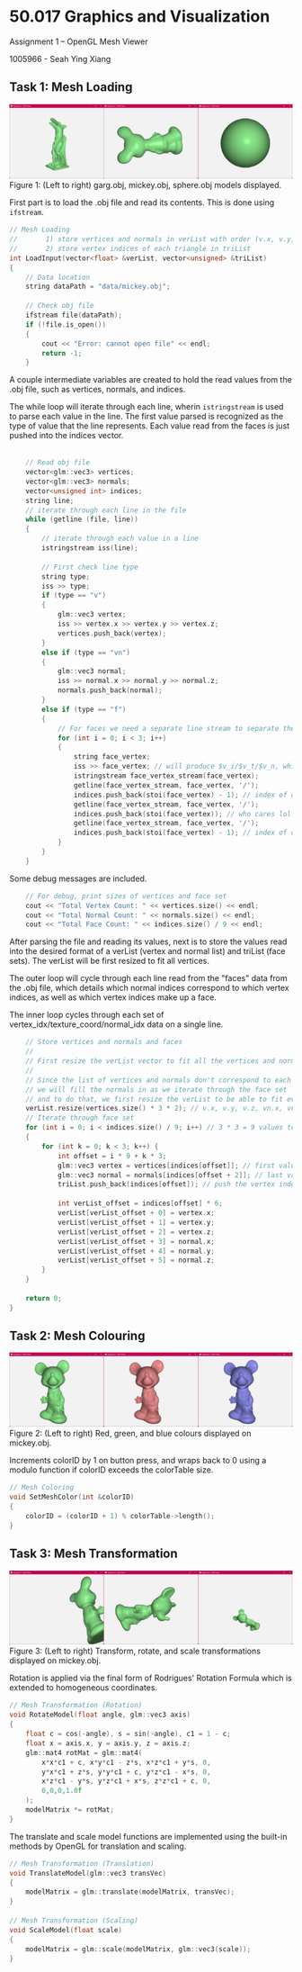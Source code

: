 # 50.017 Graphics and Visualization

Assignment 1 – OpenGL Mesh Viewer

1005966 - Seah Ying Xiang

## Task 1: Mesh Loading

![image](mesh_models.png "models")
Figure 1: (Left to right) garg.obj, mickey.obj, sphere.obj models displayed.

First part is to load the .obj file and read its contents. This is done using `ifstream`.

```c++
// Mesh Loading
//       1) store vertices and normals in verList with order (v.x, v.y, v.z, n.x, n.y, n.z)
//       2) store vertex indices of each triangle in triList
int LoadInput(vector<float> &verList, vector<unsigned> &triList)
{
    // Data location
    string dataPath = "data/mickey.obj";

    // Check obj file
    ifstream file(dataPath);
    if (!file.is_open())
    {
        cout << "Error: cannot open file" << endl;
        return -1;
    }
```

A couple intermediate variables are created to hold the read values from the .obj file, such as vertices, normals, and indices.

The while loop will iterate through each line, wherin `istringstream` is used to parse each value in the line. The first value parsed is recognized as the type of value that the line represents. Each value read from the faces is just pushed into the indices vector.

```c++

    // Read obj file
    vector<glm::vec3> vertices;
    vector<glm::vec3> normals;
    vector<unsigned int> indices;
    string line;
    // iterate through each line in the file
    while (getline (file, line))
    {
        // iterate through each value in a line
        istringstream iss(line);

        // First check line type
        string type;
        iss >> type;
        if (type == "v")
        {
            glm::vec3 vertex;
            iss >> vertex.x >> vertex.y >> vertex.z;
            vertices.push_back(vertex);
        }
        else if (type == "vn")
        {
            glm::vec3 normal;
            iss >> normal.x >> normal.y >> normal.z;
            normals.push_back(normal);
        }
        else if (type == "f")
        {
            // For faces we need a separate line stream to separate the '/'
            for (int i = 0; i < 3; i++)
            {
                string face_vertex;
                iss >> face_vertex; // will produce $v_i/$v_t/$v_n, which needs to be separated
                istringstream face_vertex_stream(face_vertex);
                getline(face_vertex_stream, face_vertex, '/');
                indices.push_back(stoi(face_vertex) - 1); // index of obj starts from 1
                getline(face_vertex_stream, face_vertex, '/');
                indices.push_back(stoi(face_vertex)); // who cares lol (texture coordinates)
                getline(face_vertex_stream, face_vertex, '/');
                indices.push_back(stoi(face_vertex) - 1); // index of obj starts from 1
            }
        }
    }
```

Some debug messages are included.

```c++
    // For debug, print sizes of vertices and face set
    cout << "Total Vertex Count: " << vertices.size() << endl;
    cout << "Total Normal Count: " << normals.size() << endl;
    cout << "Total Face Count: " << indices.size() / 9 << endl;
```

After parsing the file and reading its values, next is to store the values read into the desired format of a verList (vertex and normal list) and triList (face sets). The verList will be first resized to fit all vertices.

The outer loop will cycle through each line read from the "faces" data from the .obj file, which details which normal indices correspond to which vertex indices, as well as which vertex indices make up a face.

The inner loop cycles through each set of vertex_idx/texture_coord/normal_idx data on a single line.

```c++
    // Store vertices and normals and faces
    // 
    // First resize the verList vector to fit all the vertices and normals
    // 
    // Since the list of vertices and normals don't correspond to each other,
    // we will fill the normals in as we iterate through the face set
    // and to do that, we first resize the verList to be able to fit everything
    verList.resize(vertices.size() * 3 * 2); // v.x, v.y, v.z, vn.x, vn.y, vn.z (6 total values for each vertex + normal)
    // Iterate through face set
    for (int i = 0; i < indices.size() / 9; i++) // 3 * 3 = 9 values total in a face set
    {
        for (int k = 0; k < 3; k++) {
            int offset = i * 9 + k * 3;
            glm::vec3 vertex = vertices[indices[offset]]; // first value is the vertex index
            glm::vec3 normal = normals[indices[offset + 2]]; // last value is the normal index
            triList.push_back(indices[offset]); // push the vertex index, of course
            
            int verList_offset = indices[offset] * 6;
            verList[verList_offset + 0] = vertex.x;
            verList[verList_offset + 1] = vertex.y;
            verList[verList_offset + 2] = vertex.z;
            verList[verList_offset + 3] = normal.x;
            verList[verList_offset + 4] = normal.y;
            verList[verList_offset + 5] = normal.z;
        }
    }

    return 0;
}
```

## Task 2: Mesh Colouring

![image](mesh_colours.png "models")
Figure 2: (Left to right) Red, green, and blue colours displayed on mickey.obj.

Increments colorID by 1 on button press, and wraps back to 0 using a modulo function if colorID exceeds the colorTable size.

```c++
// Mesh Coloring
void SetMeshColor(int &colorID)
{
    colorID = (colorID + 1) % colorTable->length();
}
```

## Task 3: Mesh Transformation

![image](mesh_transform.png "models")
Figure 3: (Left to right) Transform, rotate, and scale transformations displayed on mickey.obj.

Rotation is applied via the final form of Rodrigues' Rotation Formula which is extended to homogeneous coordinates.

```c++
// Mesh Transformation (Rotation)
void RotateModel(float angle, glm::vec3 axis)
{
    float c = cos(-angle), s = sin(-angle), c1 = 1 - c;
    float x = axis.x, y = axis.y, z = axis.z;
    glm::mat4 rotMat = glm::mat4(
        x*x*c1 + c, x*y*c1 - z*s, x*z*c1 + y*s, 0,
        y*x*c1 + z*s, y*y*c1 + c, y*z*c1 - x*s, 0,
        x*z*c1 - y*s, y*z*c1 + x*s, z*z*c1 + c, 0,
        0,0,0,1.0f
    );
    modelMatrix *= rotMat;
}
```

The translate and scale model functions are implemented using the built-in methods by OpenGL for translation and scaling.

```c++
// Mesh Transformation (Translation)
void TranslateModel(glm::vec3 transVec)
{
    modelMatrix = glm::translate(modelMatrix, transVec);
}

// Mesh Transformation (Scaling)
void ScaleModel(float scale)
{
    modelMatrix = glm::scale(modelMatrix, glm::vec3(scale));
}
```

